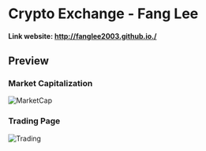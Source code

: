 # Crypto Exchange - Fang Lee
#### Link website: http://fanglee2003.github.io./

## Preview
### Market Capitalization
![MarketCap](https://user-images.githubusercontent.com/75077747/166134487-6c75fafd-8b1b-4f40-8bdc-d917ae47dcdb.jpg)

### Trading Page
![Trading](https://user-images.githubusercontent.com/75077747/166134560-6291f397-a7e2-48ee-a5f0-08e2dcd758f6.jpg)

